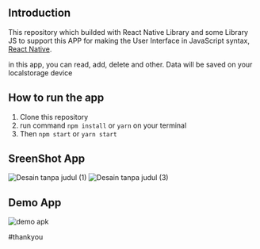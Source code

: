 ## Introduction

This repository which builded with React Native Library and some Library JS to support this APP for making the User Interface in JavaScript syntax, <a href="https://reactnative.dev">React Native</a>.

in this app, you can read, add, delete and other. Data will be saved on your localstorage device

## How to run the app
1. Clone this repository
2. run command `npm install` or `yarn` on your terminal
3. Then `npm start` or `yarn start`

## SreenShot App
![Desain tanpa judul (1)](https://user-images.githubusercontent.com/36715964/100524166-7d579e80-31e8-11eb-8601-214717d13da1.png)
![Desain tanpa judul (3)](https://user-images.githubusercontent.com/36715964/100524237-053da880-31e9-11eb-8048-a23f96c762e6.png)

## Demo App
![demo apk](https://user-images.githubusercontent.com/36715964/100523556-dbce4e00-31e3-11eb-962a-fb34c6c7bcb6.gif)

#thankyou

